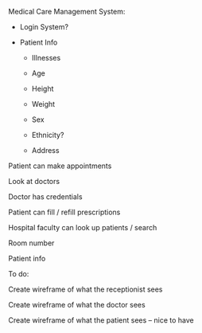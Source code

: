 Medical Care Management System: 

* Login System? 

* Patient Info 

    * Illnesses 

    * Age 

    * Height 

    * Weight 
     
    * Sex 
     
    * Ethnicity? 
     
    * Address 

Patient can make appointments 

Look at doctors 

Doctor has credentials 

Patient can fill / refill prescriptions 

Hospital faculty can look up patients / search 

Room number 

Patient info 

To do: 

Create wireframe of what the receptionist sees 

Create wireframe of what the doctor sees 

Create wireframe of what the patient sees – nice to have 